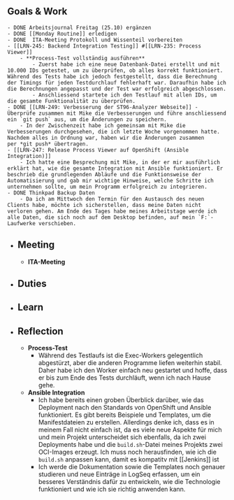 ## Goals & Work
	- DONE Arbeitsjournal Freitag (25.10) ergänzen
	- DONE [[Monday Routine]] erledigen
	- DONE  ITA-Meeting Protokoll und Wissenteil vorbereiten
	- [[LRN-245: Backend Integration Testing]] #[[LRN-235: Process Viewer]]
		- **Process-Test vollständig ausführen**
			- Zuerst habe ich eine neue Datenbank-Datei erstellt und mit 10.000 IDs getestet, um zu überprüfen, ob alles korrekt funktioniert. Während des Tests habe ich jedoch festgestellt, dass die Berechnung der Timings für jeden Testdurchlauf fehlerhaft war. Daraufhin habe ich die Berechnungen angepasst und der Test war erfolgreich abgeschlossen.
			- Anschliessend startete ich den Testlauf mit allen IDs, um die gesamte Funktionalität zu überprüfen.
	- DONE [[LRN-249: Verbesserung der ST96-Analyzer Webseite]] - Überprüfe zusammen mit Mike die Verbesserungen und führe anschliessend ein `git push` aus, um die Änderungen zu speichern.
		- In der Zwischenzeit habe ich gemeinsam mit Mike die Verbesserungen durchgesehen, die ich letzte Woche vorgenommen hatte. Nachdem alles in Ordnung war, haben wir die Änderungen zusammen per *git push* übertragen.
	- [[LRN-247: Release Process Viewer auf OpenShift (Ansible Integration)]]
		- Ich hatte eine Besprechung mit Mike, in der er mir ausführlich erklärt hat, wie die gesamte Integration mit Ansible funktioniert. Er beschrieb die grundlegenden Abläufe und die Funktionsweise der Automatisierung und gab mir wichtige Hinweise, welche Schritte ich unternehmen sollte, um mein Programm erfolgreich zu integrieren.
	- DONE Thinkpad Backup Daten
		- Da ich am Mittwoch den Termin für den Austausch des neuen Clients habe, möchte ich sicherstellen, dass meine Daten nicht verloren gehen. Am Ende des Tages habe meines Arbeitstage werde ich alle Daten, die sich noch auf dem Desktop befinden, auf mein `F:`-Laufwerke verschieben.
- ## Meeting
	- **ITA-Meeting**
- ## Duties
- ## Learn
- ## Reflection
	- **Process-Test**
		- Während des Testlaufs ist die Exec-Workers gelegentlich abgestürzt, aber die anderen Programme liefen weiterhin stabil. Daher habe ich den Worker einfach neu gestartet und hoffe, dass er bis zum Ende des Tests durchläuft, wenn ich nach Hause gehe.
	- **Ansible Integration**
		- Ich habe bereits einen groben Überblick darüber, wie das Deployment nach den Standards von OpenShift und Ansible funktioniert. Es gibt bereits Beispiele und Templates, um die Manifestdateien zu erstellen. Allerdings denke ich, dass es in meinem Fall nicht einfach ist, da es viele neue Aspekte für mich und mein Projekt unterscheidet sich ebenfalls, da ich zwei Deployments habe und die `build.sh`-Datei meines Projekts zwei OCI-Images erzeugt. Ich muss noch herausfinden, wie ich die `build.sh` anpassen kann, damit es kompatitv mit [[Jenkins]] ist
		- Ich werde die Dokumentation sowie die Templates noch genauer studieren und neue Einträge in LogSeq erfassen, um ein besseres Verständnis dafür zu entwickeln, wie die Technologie funktioniert und wie ich sie richtig anwenden kann.